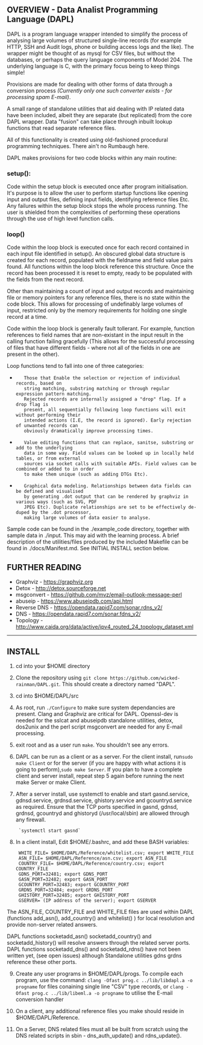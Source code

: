 ##                        OVERVIEW - Data Analist Programming Language (DAPL)

DAPL is a program language wrapper intended to simplify the process of analysing large volumes of structured 
single-line records (for example HTTP, SSH and Audit logs, phone or building access logs and the like). 
The wrapper might be thought of as mysql for CSV files, but without the databases, or perhaps the query language 
components of Model 204. The underlying language is C, with the primary focus being to keep things simple!

Provisions are made for dealing with other forms of data through a conversion process 
_(Currently only one such converter exists - for processing spam E-mail)_. 

A small range of standalone utilities that aid dealing with IP related data have been included, albeit they are 
separate (but replicated) from the core DAPL wrapper. Data "fusion" can take place through inbuilt lookup functions
that read separate reference files. 

All of this functionality is created using old-fashioned procedural programming techniques. There ain't no Rumbaugh here.

DAPL makes provisions for two code blocks within any main routine:

### setup():
Code within the setup block is executed once after program initialisation. It's purpose is to 
allow the user to perform startup functions like opening input and output files, defining input 
fields, identifying reference files Etc. Any failures within the setup block stops the whole process 
running. The user is shielded from the complexities of performing these operations through the use
of high level function calls.  

### loop()  

Code within the loop block is executed once for each record contained in each input file identified 
in setup(). An obscured global data structure is created for each record, populated with the fieldname and 
field value pairs found. All functions within the loop block reference this structure. Once the record has 
been processed it is reset to empty, ready to be populated with the fields from the next record. 
    
Other than maintaining a count of input and output records and maintaining file or memory pointers for any 
reference files, there is no state within the code block. This allows for processing of undefinably 
large volumes of input, restricted only by the memory requirements for holding one single record at a time.  

Code within the loop block is generally fault tollerant. For example, function references to field names 
that are non-existant in the input result in the calling function failing gracefully (This allows for the 
successful processing of files that have different fields - where not all of the fields in one are present 
in the other).  

Loop functions tend to fall into one of three categories:

-        Those that Enable the selection or rejection of individual records, based on
         string matching, substring matching or through regular expression pattern matching. 
         Rejected records are internally assigned a "drop" flag. If a drop flag is 
         present, all sequentially following loop functions will exit without performing their 
         intended actions (I.E, the record is ignored). Early rejection of unwanted records can 
         obviously dramatically improve processing times.
         
-        Value editing functions that can replace, sanitse, substring or add to the underlying
         data in some way. Field values can be looked up in locally held tables, or from external
         sources via socket calls with suitable APIs. Field values can be combined or added to in order
         to make them unique (such as adding DTGs Etc). 
         
-        Graphical data modeling. Relationships between data fields can be defined and visualised
         by generating .dot output that can be rendered by graphviz in various ways (such as SVG, PDF 
         JPEG Etc). Duplicate relationships are set to be effectively de-duped by the .dot processor, 
         making large volumes of data easier to analyse.
         
Sample code can be found in the ./example_code directory, together with sample data in ./input. This 
may aid with the learning process. A brief description of the utilities/files produced by the included 
Makefile can be found in ./docs/Manifest.md. See INITIAL INSTALL section below.

## FURTHER READING

- Graphviz        - https://graphviz.org
- Detox           - http://detox.sourceforge.net
- msgconvert      - https://github.com/mvz/email-outlook-message-perl
- abuseip         - https://www.abuseipdb.com/api.html
- Reverse DNS     - https://opendata.rapid7.com/sonar.rdns_v2/
- DNS             - https://opendata.rapid7.com/sonar.fdns_v2/
- Topology        - http://www.caida.org/data/active/ipv4_routed_24_topology_dataset.xml
        
        
------------------------------------------------------------------------------------------------

## INSTALL

1.  cd into your $HOME directory

2.  Clone the repository using `git clone https://github.com/wicked-rainman/DAPL.git`. This should create a 
directory named "DAPL".

3.  cd into $HOME/DAPL/src

4.  As root, run `./Configure` to make sure system dependancies are present. Clang and Graphviz are critical for 
DAPL. Openssl-dev is needed for the  sslcat and abuseipdb standalone utilities, detox, dos2unix and the perl 
script msgconvert are needed for any E-mail processing.

5.  exit root and as a user run `make`. You shouldn't see any errors.

6.  DAPL can be run as a client or as a server. For the client install, run`sudo make Client` or for the server 
(if you are happy with what actions it is going to perform),`sudo make Server`. If you plan to have a complete 
client and server install, repeat step 5 again before running the next make Server or make Client.

7. After a server install, use systemctl to enable and start gasnd.service, gdnsd.service, grdnsd.service, 
ghistory.service and gcountryd.service as required. Ensure that the TCP ports specified in gasnd, gdnsd, 
grdnsd, gcountryd and ghistoryd (/usr/local/sbin) are allowed through any firewall.

        `systemctl start gasnd`


8. In a client install, Edit $HOME/.bashrc, and add these BASH variables:

        WHITE_FILE= $HOME/DAPL/Reference/whitelist.csv; export WHITE_FILE
        ASN_FILE= $HOME/DAPL/Reference/asn.csv; export ASN_FILE
        COUNTRY_FILE= $HOME/DAPL/Reference/country.csv; export COUNTRY_FILE
        GDNS_PORT=32481; export GDNS_PORT
        GASN_PORT=32482; export GASN_PORT
        GCOUNTRY_PORT=32483; export GCOUNTRY_PORT
        GRDNS_PORT=32484; export GRDNS_PORT
        GHISTORY_PORT=32485; export GHISTORY_PORT
        GSERVER= (IP address of the server); export GSERVER
        
The ASN_FILE, COUNTRY_FILE and WHITE_FILE files are used within DAPL (functions add_asn(), add_country() 
and whitelist() ) for local resolution and provide non-server related answers. 

DAPL functions socketadd_asn() socketadd_country() and socketadd_history() will resolve answers through 
the related server ports. DAPL functions socketadd_dns() and socketadd_rdns() have not been written yet, 
(see open issues) although Standalone utilities gdns grdns reference these other ports. 

9. Create any user programs in $HOME/DAPL/progs. To compile each program, use the command:
`clang -Ofast prog.c ../lib/libdapl.a -o progname` for files conaining single line "CSV" type records, or
`clang -Ofast prog.c ../lib/libeml.a -o progname` to utilise the E-mail conversion handler

10. On a client, any additional reference files you make should reside in $HOME/DAPL/Reference. 

11. On a Server, DNS related files must all be built from scratch using the DNS related scripts in sbin - dns_auth_update() 
and rdns_update(). 



